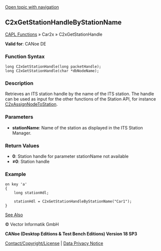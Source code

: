 [Open topic with navigation](../../../../../CANoeDEFamily.htm#Topics/CAPLFunctions/Car2x/Functions/CAPLfunctionC2xGetStationHandleByStationName.md)

## C2xGetStationHandleByStationName

[CAPL Functions](../../CAPLfunctions.md) » Car2x » C2xGetStationHandle

**Valid for**: CANoe DE

### Function Syntax

```plaintext
long C2xGetStationHandle(long packetHandle);
long C2xGetStationHandle(char *dbNodeName);
```

### Description

Retrieves an ITS station handle by the name of the ITS station. The handle can be used as input for the other functions of the Station API, for instance [C2xAssignNodeToStation](CAPLfunctionC2xAssignNodeToStation.md).

### Parameters

- **stationName**: Name of the station as displayed in the ITS Station Manager.

### Return Values

- **0**: Station handle for parameter stationName not available
- **≠0**: Station handle

### Example

```plaintext
on key 'a'
{
    long stationHdl;

    stationHdl = C2xGetStationHandleByStationName("Car1");
}
```

[See Also](javascript:void(0);)

© Vector Informatik GmbH

**CANoe (Desktop Editions & Test Bench Editions) Version 18 SP3**

[Contact/Copyright/License](../../../Shared/ContactCopyrightLicense.md) | [Data Privacy Notice](https://www.vector.com/int/en/company/get-info/privacy-policy/)